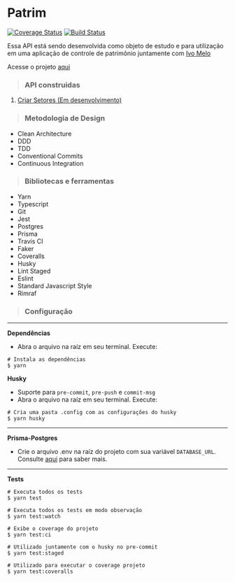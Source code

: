 # Patrim

[![Coverage Status](https://coveralls.io/repos/github/vineboneto/patrim-api/badge.svg?branch=master)](https://coveralls.io/github/vineboneto/patrim-api?branch=master) [![Build Status](https://travis-ci.org/vineboneto/patrim-api.svg?branch=master)](https://travis-ci.org/vineboneto/patrim-api)

Essa API está sendo desenvolvida como objeto de estudo e para utilização em uma aplicação de controle de patrimônio juntamente com [Ivo Melo](https://github.com/evil988)

Acesse o projeto [aqui](https://drive.google.com/file/d/1fjLYJtOZnry36GtrmEzdqkgve9VvPRpA/view?usp=sharing)

> ### API construidas

  1. [Criar Setores (Em desenvolvimento)](./requirements/add-sector.md)

> ### Metodologia de Design

 - Clean Architecture
 - DDD
 - TDD
 - Conventional Commits
 - Continuous Integration

> ### Bibliotecas e ferramentas

 - Yarn
 - Typescript
 - Git
 - Jest
 - Postgres
 - Prisma
 - Travis CI
 - Faker
 - Coveralls
 - Husky
 - Lint Staged
 - Eslint
 - Standard Javascript Style
 - Rimraf

> ### Configuração
***
**Dependências**
 - Abra o arquivo na raíz em seu terminal. Execute:
  ```shell
  # Instala as dependências
  $ yarn
  ```
**Husky**
 - Suporte para ``pre-commit``, ``pre-push`` e ``commit-msg``
 - Abra o arquivo na raíz em seu terminal. Execute:
  ```shell
  # Cria uma pasta .config com as configurações do husky
  $ yarn husky
  ```
 ***
 **Prisma-Postgres**

 - Crie o arquivo .env na raíz do projeto com sua variável ``DATABASE_URL``. Consulte [aqui](https://www.prisma.io/docs/getting-started/quickstart-typescript) para saber mais.
  
 ***
  **Tests**
  ```shell
  # Executa todos os tests
  $ yarn test

  # Executa todos os tests em modo observação
  $ yarn test:watch

  # Exibe o coverage do projeto
  $ yarn test:ci

  # Utilizado juntamente com o husky no pre-commit
  $ yarn test:staged

  # Utilizado para executar o coverage projeto
  $ yarn test:coveralls
  ```